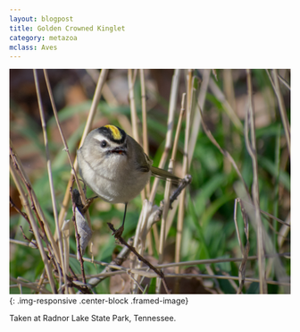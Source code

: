 ```yaml
---
layout: blogpost
title: Golden Crowned Kinglet
category: metazoa
mclass: Aves
---
```


![Golden Crowned Kinglet](/images/20171227_golden_crowned_kinglet_s.jpg){: .img-responsive .center-block .framed-image}

Taken at Radnor Lake State Park, Tennessee.
